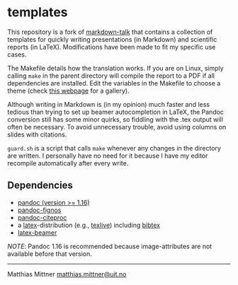 # templates

This repository is a fork of
[markdown-talk](https://github.com/ihrke/markdown-talk) that contains a
collection of templates for quickly writing presentations (in Markdown) and
scientific reports (in LaTeX). Modifications have been made to fit my specific
use cases.

The Makefile details how the translation works. If you are on Linux, simply
calling `make` in the parent directory will compile the report to a PDF if all
dependencies are installed. Edit the variables in the Makefile to choose a
theme (check [this webpage](http://deic.uab.es/~iblanes/beamer_gallery/) for a
gallery).

Although writing in Markdown is (in my opinion) much faster and less tedious
than trying to set up beamer autocompletion in LaTeX, the Pandoc conversion
still has some minor quirks, so fiddling with the .tex output will often be
necessary. To avoid unnecessary trouble, avoid using columns on slides with
citations.

`guard.sh` is a script that calls `make` whenever any changes in the directory
are written. I personally have no need for it because I have my editor
recompile automatically after every write.

## Dependencies

- [pandoc (version >= 1.16)](http://pandoc.org/)
- [pandoc-fignos](https://github.com/tomduck/pandoc-fignos)
- [pandoc-citeproc](https://github.com/jgm/pandoc-citeproc)
- a [latex](https://www.latex-project.org/)-distribution (e.g., [texlive](https://www.tug.org/texlive/)) including [bibtex](http://www.bibtex.org/)
- [latex-beamer](https://ctan.org/pkg/beamer?lang=en)

_NOTE_: Pandoc 1.16 is recommended because image-attributes are not available
before that version.

---

Matthias Mittner <matthias.mittner@uit.no>
